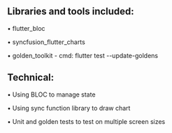 ## Libraries and tools included:
• flutter_bloc

• syncfusion_flutter_charts

• golden_toolkit - cmd: flutter test --update-goldens

## Technical:
• Using BLOC to manage state

• Using sync function library to draw chart

• Unit and golden tests to test on multiple screen sizes




